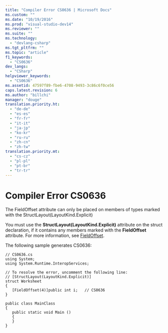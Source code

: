 ```yaml
---
title: "Compiler Error CS0636 | Microsoft Docs"
ms.custom: ""
ms.date: "10/19/2016"
ms.prod: "visual-studio-dev14"
ms.reviewer: ""
ms.suite: ""
ms.technology: 
  - "devlang-csharp"
ms.tgt_pltfrm: ""
ms.topic: "article"
f1_keywords: 
  - "CS0636"
dev_langs: 
  - "CSharp"
helpviewer_keywords: 
  - "CS0636"
ms.assetid: 47597f89-fbe6-4708-9493-3c86c6f0ce56
caps.latest.revision: 6
ms.author: "billchi"
manager: "douge"
translation.priority.ht: 
  - "de-de"
  - "es-es"
  - "fr-fr"
  - "it-it"
  - "ja-jp"
  - "ko-kr"
  - "ru-ru"
  - "zh-cn"
  - "zh-tw"
translation.priority.mt: 
  - "cs-cz"
  - "pl-pl"
  - "pt-br"
  - "tr-tr"
---
```

# Compiler Error CS0636
The FieldOffset attribute can only be placed on members of types marked with the StructLayout(LayoutKind.Explicit)  
  
 You must use the **StructLayout(LayoutKind.Explicit)** attribute on the struct declaration, if it contains any members marked with the **FieldOffset** attribute. For more information, see [FieldOffset](frlrfsystemruntimeinteropservicesfieldoffsetattributeclasstopic).  
  
 The following sample generates CS0636:  
  
```  
// CS0636.cs  
using System;  
using System.Runtime.InteropServices;  
  
// To resolve the error, uncomment the following line:  
// [StructLayout(LayoutKind.Explicit)]  
struct Worksheet  
{  
   [FieldOffset(4)]public int i;   // CS0636   
}  
  
public class MainClass  
{  
   public static void Main ()  
   {  
   }  
}  
```
